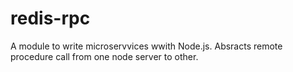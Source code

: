 # redis-rpc
A module to write microservvices wwith Node.js. Absracts remote procedure call from one node server to other.

